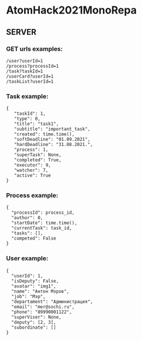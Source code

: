 # AtomHack2021MonoRepa

## SERVER
### GET urls examples:

  ```
  /user?userId=1
  /process?processId=1
  /task?taskId=1
  /userCard?userId=1
  /taskList?userId=1
  ```

### Task example:

  ```
  {
     "taskId": 1,
     "type": 0,
     "title": "task1",
     "subtitle": "important_task",
     "created": time.time(),
     "softDeadline": "01.09.2021",
     "hardDeadline": "31.08.2021.",
     "process": 1,
     "superTask": None,
     "completed": True,
     "executor": 9,
     "watcher": 7,
     "active": True
  }
  ```
  
### Process example:

  ```
  {
    "processId": process_id,
    "author": 0,
    "startDate": time.time(),
    "currentTask": task_id,
    "tasks": [],
    "competed": False
  }
  ```
  
### User example:

  ```
  {
    "userId": 1,
    "isDeputy": False,
    "avatar": "img1",
    "name": "Антон Мэров",
    "job": "Мэр",
    "departament": "Администрация",
    "email": "mer@sochi.ru",
    "phone": "89990001122",
    "superViser": None,
    "deputy": [2, 3],
    "subordinate": []
  }
  ```
